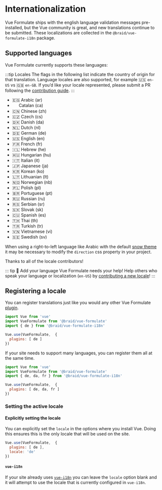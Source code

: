 # Internationalization

Vue Formulate ships with the english language validation messages pre-installed,
but the Vue community is great, and new translations continue to be submitted.
These localizations are collected in the `@braid/vue-formulate-i18n` package.

## Supported languages

Vue Formulate currently supports these languages:

:::tip Locales
The flags in the following list indicate the country of origin for that
translation. Language locales are also supported, for example
🇺🇸 `en-US` vs 🇬🇧 `en-GB`. If you’d like your locale represented, please submit
a PR following the [contribution guide](/guide/contributing/#internationalization).
:::

- 🇪🇬 Arabic (ar)
- <img src="./Flag_of_Catalonia.svg" style="width: 1.25em; display: inline-block; vertical-align: middle;"> Catalan (ca)
- 🇨🇳 Chinese (zh)
- 🇨🇿 Czech (cs)
- 🇩🇰 Danish (da)
- 🇳🇱 Dutch (nl)
- 🇩🇪 German (de)
- 🇺🇸 English (en)
- 🇫🇷 French (fr)
- 🇮🇱 Hebrew (he)
- 🇭🇺 Hungarian (hu)
- 🇮🇹 Italian (it)
- 🇯🇵 Japanese (ja)
- 🇰🇷 Korean (ko)
- 🇱🇹 Lithuanian (lt)
- 🇳🇴 Norwegian (nb)
- 🇵🇱 Polish (pl)
- 🇧🇷 Portuguese (pt)
- 🇷🇺 Russian (ru)
- 🇷🇸 Serbian (sr)
- 🇸🇰 Slovak (sk)
- 🇨🇺 Spanish (es)
- 🇹🇭 Thai (th)
- 🇹🇷 Turkish (tr)
- 🇻🇳 Vietnamese (vi)
- 🇸🇪 Swedish (sv)

When using a right-to-left language like Arabic with the default [snow theme](/guide/theming/#default-theme)
it may be necessary to modify the `direction` css property in your project.

Thanks to all of the locale contributors!

::: tip 💪 Add your language
Vue Formulate needs your help! Help others who speak your language or
localization (`en-US`) by [contributing a new locale](/guide/contributing)!
:::

## Registering a locale

You can register translations just like you would any other Vue Formulate [plugin](/guide/plugins).

```js
import Vue from 'vue'
import VueFormulate from '@braid/vue-formulate'
import { de } from '@braid/vue-formulate-i18n'

Vue.use(VueFormulate,  {
  plugins: [ de ]
})
```

If your site needs to support many languages, you can register them all at the same
time.

```js
import Vue from 'vue'
import VueFormulate from '@braid/vue-formulate'
import { de, da, fr } from '@braid/vue-formulate-i18n'

Vue.use(VueFormulate,  {
  plugins: [ de, da, fr ]
})
```

### Setting the active locale

#### Explicitly setting the locale

You can explicitly set the `locale` in the options where you install Vue. Doing
this ensures this is the only locale that will be used on the site.

```js
Vue.use(VueFormulate,  {
  plugins: [ de ],
  locale: 'de'
})
```

#### `vue-i18n`

If your site already uses [`vue-i18n`](https://kazupon.github.io/vue-i18n/) you
can leave the `locale` option blank and it will attempt to use the locale that
is currently configured in `vue-i18n`.
